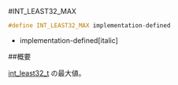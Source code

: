 #INT_LEAST32_MAX
```cpp
#define INT_LEAST32_MAX implementation-defined
```
* implementation-defined[italic]

##概要


[int_least32_t](/reference/cstdint/int_least32_t.md) の最大値。
